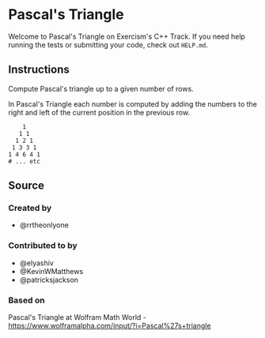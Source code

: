 # Pascal's Triangle

Welcome to Pascal's Triangle on Exercism's C++ Track.
If you need help running the tests or submitting your code, check out `HELP.md`.

## Instructions

Compute Pascal's triangle up to a given number of rows.

In Pascal's Triangle each number is computed by adding the numbers to the right and left of the current position in the previous row.

```text
    1
   1 1
  1 2 1
 1 3 3 1
1 4 6 4 1
# ... etc
```

## Source

### Created by

- @rrtheonlyone

### Contributed to by

- @elyashiv
- @KevinWMatthews
- @patricksjackson

### Based on

Pascal's Triangle at Wolfram Math World - https://www.wolframalpha.com/input/?i=Pascal%27s+triangle